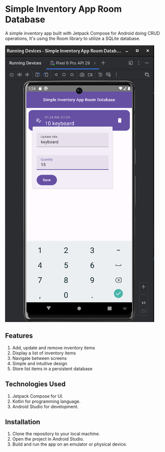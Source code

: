 # Simple Inventory App Room Database
A simple inventory app built with Jetpack Compose for Android doing CRUD operations, It's using the Room library to utilize a SQLite database.

![AppSs](https://raw.githubusercontent.com/dogaegeozden/Simple-Inventory-App-Room-Database/main/screenshots/sc_1.png)

## Features

1) Add, update and remove inventory items
2) Display a list of inventory items
3) Navigate between screens
4) Simple and intuitive design
5) Store list items in a persistent database

## Technologies Used

1) Jetpack Compose for UI.
2) Kotlin for programming language.
3) Android Studio for development.

## Installation

1) Clone the repository to your local machine.
2) Open the project in Android Studio.
3) Build and run the app on an emulator or physical device.
